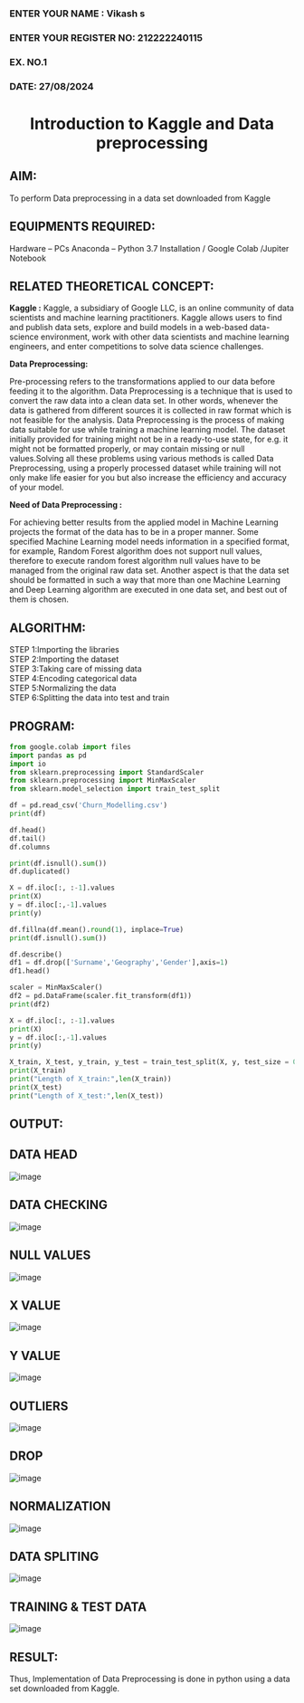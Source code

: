 <H3>ENTER YOUR NAME  : Vikash s </H3> 
<H3>ENTER YOUR REGISTER NO: 212222240115</H3>
<H3>EX. NO.1</H3>
<H3>DATE: 27/08/2024</H3>
<H1 ALIGN =CENTER> Introduction to Kaggle and Data preprocessing</H1>

## AIM:

To perform Data preprocessing in a data set downloaded from Kaggle

## EQUIPMENTS REQUIRED:
Hardware – PCs
Anaconda – Python 3.7 Installation / Google Colab /Jupiter Notebook

## RELATED THEORETICAL CONCEPT:

**Kaggle :**
Kaggle, a subsidiary of Google LLC, is an online community of data scientists and machine learning practitioners. Kaggle allows users to find and publish data sets, explore and build models in a web-based data-science environment, work with other data scientists and machine learning engineers, and enter competitions to solve data science challenges.

**Data Preprocessing:**

Pre-processing refers to the transformations applied to our data before feeding it to the algorithm. Data Preprocessing is a technique that is used to convert the raw data into a clean data set. In other words, whenever the data is gathered from different sources it is collected in raw format which is not feasible for the analysis.
Data Preprocessing is the process of making data suitable for use while training a machine learning model. The dataset initially provided for training might not be in a ready-to-use state, for e.g. it might not be formatted properly, or may contain missing or null values.Solving all these problems using various methods is called Data Preprocessing, using a properly processed dataset while training will not only make life easier for you but also increase the efficiency and accuracy of your model.

**Need of Data Preprocessing :**

For achieving better results from the applied model in Machine Learning projects the format of the data has to be in a proper manner. Some specified Machine Learning model needs information in a specified format, for example, Random Forest algorithm does not support null values, therefore to execute random forest algorithm null values have to be managed from the original raw data set.
Another aspect is that the data set should be formatted in such a way that more than one Machine Learning and Deep Learning algorithm are executed in one data set, and best out of them is chosen.


## ALGORITHM:
STEP 1:Importing the libraries<BR>
STEP 2:Importing the dataset<BR>
STEP 3:Taking care of missing data<BR>
STEP 4:Encoding categorical data<BR>
STEP 5:Normalizing the data<BR>
STEP 6:Splitting the data into test and train<BR>

##  PROGRAM:
```python
from google.colab import files
import pandas as pd
import io
from sklearn.preprocessing import StandardScaler
from sklearn.preprocessing import MinMaxScaler
from sklearn.model_selection import train_test_split

df = pd.read_csv('Churn_Modelling.csv')
print(df)

df.head()
df.tail()
df.columns

print(df.isnull().sum())
df.duplicated()

X = df.iloc[:, :-1].values
print(X)
y = df.iloc[:,-1].values
print(y)

df.fillna(df.mean().round(1), inplace=True)
print(df.isnull().sum())

df.describe()
df1 = df.drop(['Surname','Geography','Gender'],axis=1)
df1.head()

scaler = MinMaxScaler()
df2 = pd.DataFrame(scaler.fit_transform(df1))
print(df2)

X = df.iloc[:, :-1].values
print(X)
y = df.iloc[:,-1].values
print(y)

X_train, X_test, y_train, y_test = train_test_split(X, y, test_size = 0.2)
print(X_train)
print("Length of X_train:",len(X_train))
print(X_test)
print("Length of X_test:",len(X_test))
```


## OUTPUT:
## DATA HEAD 
![image](https://github.com/user-attachments/assets/5148b8ca-68a7-4d3d-b47a-5bf802e4167f)

## DATA CHECKING
![image](https://github.com/user-attachments/assets/d8b0c3af-1167-4d37-a380-f424d49e6e14)

## NULL VALUES
![image](https://github.com/user-attachments/assets/9d0c5b8f-3098-426c-a975-57fcc2efef5f)

## X VALUE
![image](https://github.com/user-attachments/assets/e1e6543a-d911-4d54-b52a-cd55200aae16)

## Y VALUE
![image](https://github.com/user-attachments/assets/dc216c78-411b-48e4-ac36-5f6fb83dd876)

## OUTLIERS
![image](https://github.com/user-attachments/assets/1a2a1255-1472-40f1-aae5-4204a3f202f6)


## DROP
![image](https://github.com/user-attachments/assets/27676ab0-9c07-4e9a-b39f-e47a1cc793a2)

## NORMALIZATION
![image](https://github.com/user-attachments/assets/a675d1d4-2cda-4ab1-959e-d7a827bccea2)

## DATA SPLITING
![image](https://github.com/user-attachments/assets/532f5a5a-96f6-446a-88dc-689e9f6bf812)

## TRAINING & TEST DATA 
![image](https://github.com/user-attachments/assets/671c245e-d6d8-4be0-bada-f05b36500163)




## RESULT:
Thus, Implementation of Data Preprocessing is done in python  using a data set downloaded from Kaggle.


